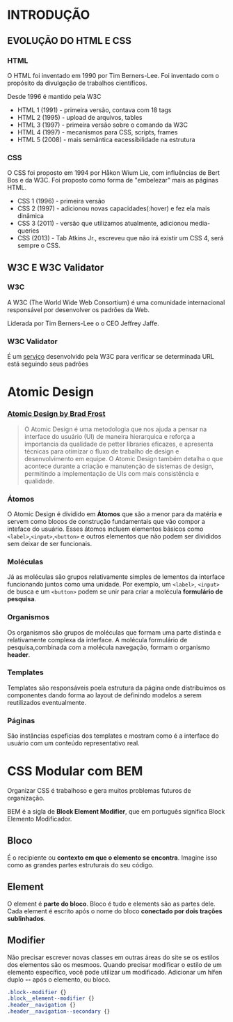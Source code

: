 # INTRODUÇÃO

## EVOLUÇÃO DO HTML E CSS

### HTML

O HTML foi inventado em 1990 por Tim Berners-Lee. Foi inventado com o propósito da divulgação de trabalhos científicos.

Desde 1996 é mantido pela W3C
* HTML 1 (1991) - primeira versão, contava com 18 tags
* HTML 2 (1995) - upload de arquivos, tables
* HTML 3 (1997) - primeira versão sobre o comando da W3C
* HTML 4 (1997) - mecanismos para CSS, scripts, frames
* HTML 5 (2008) - mais semântica eacessibilidade na estrutura

### CSS
O CSS foi proposto em 1994 por Håkon Wium Lie, com influências de Bert Bos e da W3C.
Foi proposto como forma de "embelezar" mais as páginas HTML.

* CSS 1 (1996) - primeira versão
* CSS 2 (1997) - adicionou novas capacidades(:hover) e fez ela mais dinâmica
* CSS 3 (2011) - versão que utilizamos atualmente, adicionou media-queries
* CSS (2013) - Tab Atkins Jr., escreveu que não irá existir um CSS 4, será sempre o CSS.

## W3C E W3C Validator

### W3C

A W3C (The World Wide Web Consortium) é uma comunidade internacional responsável por desenvolver os padrões da Web.

Liderada por Tim Berners-Lee o o CEO Jeffrey Jaffe.

### W3C Validator
É um [serviço](https://validator.w3.org/) desenvolvido pela W3C para verificar se determinada URL está seguindo seus padrões

# Atomic Design 

### [Atomic Design by Brad Frost](https://atomicdesign.bradfrost.com/)
> O Atomic Design é uma metodologia que nos ajuda a pensar na interface do usuário (UI) de maneira hierarquica e reforça a importancia da qualidade de petter libraries eficazes, e apresenta técnicas para otimizar o fluxo de trabalho de design e desenvolvimento em equipe. O Atomic Design também detalha o que acontece durante a criação e manutenção de sistemas de design, permitindo a implementação de UIs com mais consistência e qualidade.
> 

### Átomos

O Atomic Design é dividido em **Átomos** que são a menor para da matéria e servem como blocos de construção fundamentais que vão compor a inteface do usuário. Esses átomos incluem elementos básicos como `<label>`,`<input>`,`<button>` e outros elementos que não podem ser divididos sem deixar de ser funcionais.


### Moléculas
Já as moléculas são grupos relativamente simples de lementos da interface funcionando juntos como uma unidade. Por exemplo, um `<label>`, `<input>` de busca e um `<button>` podem se unir para criar a molécula **formulário de pesquisa**.

### Organismos
Os organismos são grupos de moléculas que formam uma parte distinda e relativamente complexa da interface. A molécula formulário de pesquisa,combinada com a molécula navegação, formam o organismo **header**.

### Templates
Templates são responsáveis poela estrutura da página onde distribuímos os componentes dando forma ao layout de definindo modelos a serem reutilizados eventualmente.

### Páginas 
São instâncias espefícias dos templates e mostram como é a interface do usuário com um conteúdo representativo real.


# CSS Modular com BEM

Organizar CSS é trabalhoso e gera muitos problemas futuros de organização.

BEM é a sigla de __Block Element Modifier__, que em português significa Block Elemento Modificador.

## Bloco
É o recipiente ou **contexto em que o elemento se encontra**. Imagine isso como as grandes partes estruturais do seu código.

## Element 
O element é **parte do bloco**. Bloco é tudo e elements são as partes dele. Cada element é escrito após o nome do bloco **conectado por dois trações sublinhados**.

## Modifier
Não precisar escrever novas classes em outras áreas do site se os estilos dos elementos são os mesmoos. Quando precisar modificar o estilo de um elemento específico, você pode utilizar um modificado. Adicionar um hífen duplo **--** após o elemento, ou bloco.

```css
.block--modifier {}
.block__element--modifier {}
.header__navigation {}
.header__navigation--secondary {}
```
